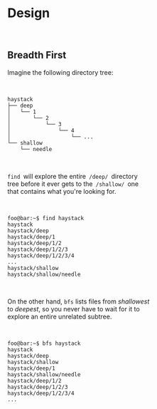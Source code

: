 
# Design

<br>

## Breadth First

Imagine the following directory tree:

<br>

```
haystack
├── deep
│   └── 1
│       └── 2
│           └── 3
│               └── 4
│                   └── ...
└── shallow
    └── needle
```

<br>

`find` will explore the entire `/deep/` directory <br>
tree before it ever gets to the `/shallow/` one <br>
that contains what you're looking for.

<br>

```console
foo@bar:~$ find haystack
haystack
haystack/deep
haystack/deep/1
haystack/deep/1/2
haystack/deep/1/2/3
haystack/deep/1/2/3/4
...
haystack/shallow
haystack/shallow/needle
```

<br>

On the other hand, `bfs` lists files from *shallowest* <br>
to *deepest*, so you never have to wait for it to <br>
explore an entire unrelated subtree.

<br>

```console
foo@bar:~$ bfs haystack
haystack
haystack/deep
haystack/shallow
haystack/deep/1
haystack/shallow/needle
haystack/deep/1/2
haystack/deep/1/2/3
haystack/deep/1/2/3/4
...
```
